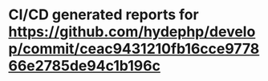 # CI/CD generated reports for https://github.com/hydephp/develop/commit/ceac9431210fb16cce977866e2785de94c1b196c
